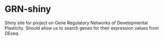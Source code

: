 # GRN-shiny
Shiny site for project on Gene Regulatory Networks of Developmental Plasticity. Should allow us to search genes for their expression values from DEseq. 
